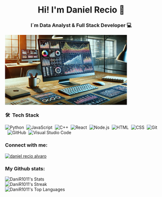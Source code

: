 <h1 align="center">Hi! I'm Daniel Recio 👋</h1>
<h3 align="center">I´m Data Analyst & Full Stack Developer 💻</h3>

<img align="center" src="images/screen.webp" style="width: 80%"/>

### 🛠 &nbsp;Tech Stack

![Python](https://img.shields.io/badge/-Python-05122A?style=flat&logo=python)&nbsp;
![JavaScript](https://img.shields.io/badge/-JavaScript-05122A?style=flat&logo=javascript)&nbsp;
![C++](https://img.shields.io/badge/-C++-05122A?style=flat&logo=C%2B%2B&logoColor=00599C)&nbsp;
![React](https://img.shields.io/badge/-React-05122A?style=flat&logo=react)&nbsp;
![Node.js](https://img.shields.io/badge/-Node.js-05122A?style=flat&logo=node.js)&nbsp;
![HTML](https://img.shields.io/badge/-HTML-05122A?style=flat&logo=HTML5)&nbsp;
![CSS](https://img.shields.io/badge/-CSS-05122A?style=flat&logo=CSS3&logoColor=1572B6)&nbsp;
![Git](https://img.shields.io/badge/-Git-05122A?style=flat&logo=git)&nbsp;
![GitHub](https://img.shields.io/badge/-GitHub-05122A?style=flat&logo=github)&nbsp;
![Visual Studio Code](https://img.shields.io/badge/-Visual%20Studio%20Code-05122A?style=flat&logo=visual-studio-code&logoColor=007ACC)&nbsp;

<h3>Connect with me:</h3>
<a href="https://www.linkedin.com/in/daniel-recio-alvaro/" target="blank"><img align="center" src="https://raw.githubusercontent.com/rahuldkjain/github-profile-readme-generator/master/src/images/icons/Social/linked-in-alt.svg" alt="daniel recio alvaro" height="30" width="40" /></a>
<br>

<h3>My Github stats:</h3>

![DaniR1011's Stats](https://github-readme-stats.vercel.app/api?username=DaniR1011&theme=vue-dark&show_icons=true&hide_border=true&count_private=true)<br/>
![DaniR1011's Streak](https://github-readme-streak-stats.herokuapp.com/?user=DaniR1011&theme=vue-dark&hide_border=true)<br/>
![DaniR1011's Top Languages](https://github-readme-stats.vercel.app/api/top-langs/?username=DaniR1011&theme=vue-dark&show_icons=true&hide_border=true&layout=compact)
